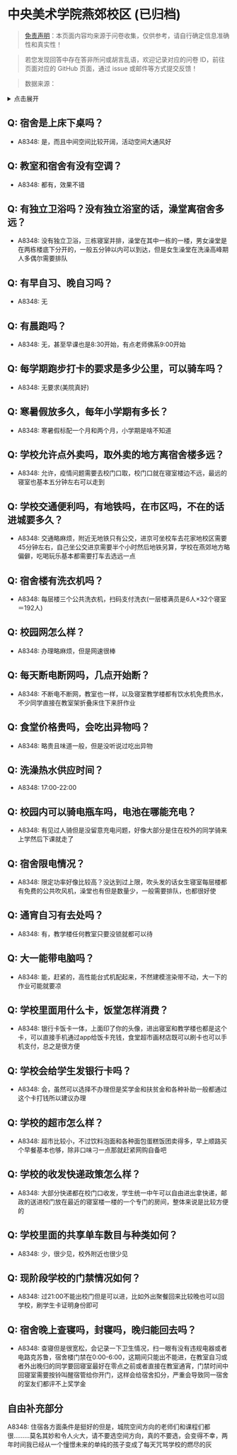 # 中央美术学院燕郊校区 (已归档)

> [免责声明](https://colleges.chat/#_3)：本页面内容均来源于问卷收集，仅供参考，请自行确定信息准确性和真实性！

> 若您发现回答中存在答非所问或胡言乱语，欢迎记录对应的问卷 ID，前往页面对应的 GitHub 页面，通过 issue 或邮件等方式提交反馈！

> 数据来源：

<details><summary>点击展开</summary>
<ul>
<li>A8348: 匿名 (2022 年 06 月)</li>
</ul>
</details>

## Q: 宿舍是上床下桌吗？

- A8348: 是，而且中间空间比较开阔，活动空间大通风好

## Q: 教室和宿舍有没有空调？

- A8348: 都有，效果不错

## Q: 有独立卫浴吗？没有独立浴室的话，澡堂离宿舍多远？

- A8348: 没有独立卫浴，三栋寝室并排，澡堂在其中一栋的一楼，男女澡堂是在两栋楼底下分开的，一般五分钟以内可以到达，但是女生澡堂在洗澡高峰期人多偶尔需要排队

## Q: 有早自习、晚自习吗？

- A8348: 无

## Q: 有晨跑吗？

- A8348: 无，甚至早课也是8:30开始，有点老师佛系9:00开始

## Q: 每学期跑步打卡的要求是多少公里，可以骑车吗？

- A8348: 无要求(美院真好)

## Q: 寒暑假放多久，每年小学期有多长？

- A8348: 寒暑假标配一个月和两个月，小学期是啥不知道

## Q: 学校允许点外卖吗，取外卖的地方离宿舍楼多远？

- A8348: 允许，疫情问题需要去校门口取，校门口就在寝室楼边不远，最远的寝室也基本五分钟左右可以走到

## Q: 学校交通便利吗，有地铁吗，在市区吗，不在的话进城要多久？

- A8348: 交通略麻烦，附近无地铁只有公交，进京可坐校车去花家地校区需要45分钟左右，自己坐公交进京需要半个小时然后地铁另算，学校在燕郊地方略偏僻，吃喝玩乐基本都需要打车去选远一点

## Q: 宿舍楼有洗衣机吗？

- A8348: 每层楼三个公共洗衣机，扫码支付洗衣(一层楼满员是6人×32个寝室＝192人)

## Q: 校园网怎么样？

- A8348: 办理略麻烦，但是网速很棒

## Q: 每天断电断网吗，几点开始断？

- A8348: 不断电不断网，教室也一样，以及寝室教学楼都有饮水机免费热水，不少同学直接在教室架折叠床住下来肝作业

## Q: 食堂价格贵吗，会吃出异物吗？

- A8348: 略贵且味道一般，但是没听说过吃出异物

## Q: 洗澡热水供应时间？

- A8348: 17:00-22:00

## Q: 校园内可以骑电瓶车吗，电池在哪能充电？

- A8348: 有见过人骑但是没留意充电问题，好像大部分是住在校外的同学骑来上学然后下课就走了

## Q: 宿舍限电情况？

- A8348: 限定功率好像比较高？没达到过上限，吹头发的话女生寝室每层楼都有免费的公共吹风机，澡堂也有但是数量少，一般需要排队，也都很好使

## Q: 通宵自习有去处吗？

- A8348: 有，教学楼任何教室只要没锁就都可以待

## Q: 大一能带电脑吗？

- A8348: 能，赶紧的，高性能台式机配起来，不然建模渲染带不动，大一下的作业可能就要凉

## Q: 学校里面用什么卡，饭堂怎样消费？

- A8348: 银行卡饭卡一体，上面印了你的头像，进出寝室和教学楼也都是这个卡，可以直接手机通过app给饭卡充钱，食堂超市画材店既可以刷卡也可以手机支付，总之是很方便

## Q: 学校会给学生发银行卡吗？

- A8348: 会，虽然可以选择不办理但是奖学金和扶贫金和各种补助一般都通过这个卡打钱所以建议办理

## Q: 学校的超市怎么样？

- A8348: 超市比较小，不过饮料泡面和各种面包蛋糕饭团卖得多，早上顺路买个早餐基本也够，除非口味刁一点那就赶紧网购自备吧

## Q: 学校的收发快递政策怎么样？

- A8348: 大部分快递都在校门口收发，学生统一中午可以自由进出拿快递，邮政的送进校门放在最近的寝室楼一楼的一个专门的房间，整体来说是比较方便的

## Q: 学校里面的共享单车数目与种类如何？

- A8348: 少，很少见，校外附近也很少见

## Q: 现阶段学校的门禁情况如何？

- A8348: 过21:00不能出校门但是可以进，比如外出聚餐回来比较晚也可以回学校，刷学生卡证明身份即可

## Q: 宿舍晚上查寝吗，封寝吗，晚归能回去吗？

- A8348: 查寝但是很宽松，会记录一下卫生情况，扫一眼有没有违规电器或者电路克苏鲁，宿舍楼门禁在0:00-6:00，这期间只能出不能进，在教室自习或者外出晚归的同学要回寝室最好在零点之前或者直接在教室通宵，门禁时间中回寝室需要按铃叫醒宿管给你开门，这样会给宿舍扣分，严重会导致同一宿舍的室友们都评不上奖学金

## 自由补充部分

A8348: 住宿各方面条件是挺好的但是，城院空间方向的老师们和课程们都很………莫名其妙和令人火大，请不要选空间方向，真的不要选，会变得不幸，两年时间我已经从一个憧憬未来的单纯的孩子变成了每天咒骂学校的燃尽的灰